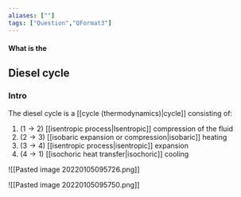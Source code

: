 ```yaml
---
aliases: [""]
tags: ["Question","QFormat3"]
---
```


#### What is the
## Diesel cycle
### Intro
The diesel cycle is a [[cycle (thermodynamics)|cycle]] consisting of:
1) $(1 \to 2)$ [[isentropic process|Isentropic]] compression of the fluid 
2) $(2 \to 3)$ [[isobaric expansion or compression|isobaric]] heating
3) $(3 \to 4)$ [[isentropic process|isentropic]] expansion
4) $(4 \to 1)$ [[isochoric heat transfer|isochoric]] cooling

![[Pasted image 20220105095726.png]]

![[Pasted image 20220105095750.png]]